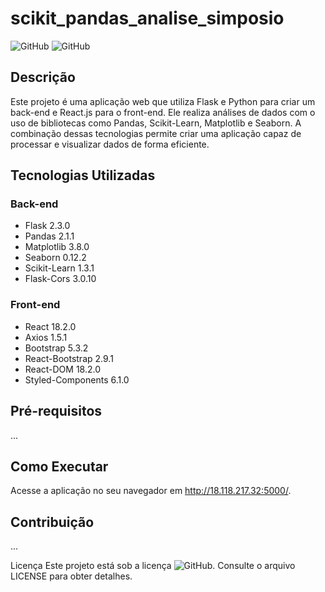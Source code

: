 # scikit_pandas_analise_simposio



![GitHub](https://img.shields.io/github/license/arito-san/scikit_pandas_analise_simposio)
![GitHub](https://img.shields.io/github/languages/top/arito-san/scikit_pandas_analise_simposio)

## Descrição

Este projeto é uma aplicação web que utiliza Flask e Python para criar um back-end e React.js para o front-end. Ele realiza análises de dados com o uso de bibliotecas como Pandas, Scikit-Learn, Matplotlib e Seaborn. A combinação dessas tecnologias permite criar uma aplicação capaz de processar e visualizar dados de forma eficiente.

## Tecnologias Utilizadas

### Back-end

- Flask 2.3.0
- Pandas 2.1.1
- Matplotlib 3.8.0
- Seaborn 0.12.2
- Scikit-Learn 1.3.1
- Flask-Cors 3.0.10

### Front-end

- React 18.2.0
- Axios 1.5.1
- Bootstrap 5.3.2
- React-Bootstrap 2.9.1
- React-DOM 18.2.0
- Styled-Components 6.1.0

## Pré-requisitos

...

## Como Executar

Acesse a aplicação no seu navegador em http://18.118.217.32:5000/.

## Contribuição
...

Licença
Este projeto está sob a licença ![GitHub](https://img.shields.io/github/license/arito-san/scikit_pandas_analise_simposio). Consulte o arquivo LICENSE para obter detalhes.

